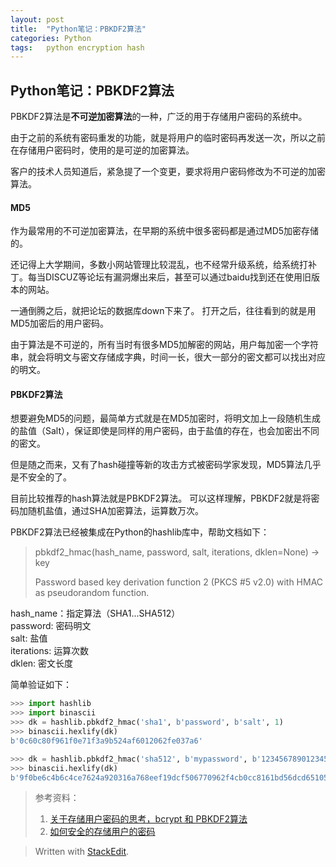 ```yaml
---
layout: post
title:  "Python笔记：PBKDF2算法"
categories: Python
tags:   python encryption hash  
---
```


Python笔记：PBKDF2算法
-----

PBKDF2算法是**不可逆加密算法**的一种，广泛的用于存储用户密码的系统中。

由于之前的系统有密码重发的功能，就是将用户的临时密码再发送一次，所以之前在存储用户密码时，使用的是可逆的加密算法。

客户的技术人员知道后，紧急提了一个变更，要求将用户密码修改为不可逆的加密算法。

#### MD5
作为最常用的不可逆加密算法，在早期的系统中很多密码都是通过MD5加密存储的。

还记得上大学期间，多数小网站管理比较混乱，也不经常升级系统，给系统打补丁。每当DISCUZ等论坛有漏洞爆出来后，甚至可以通过baidu找到还在使用旧版本的网站。

一通倒腾之后，就把论坛的数据库down下来了。
打开之后，往往看到的就是用MD5加密后的用户密码。

由于算法是不可逆的，所有当时有很多MD5加解密的网站，用户每加密一个字符串，就会将明文与密文存储成字典，时间一长，很大一部分的密文都可以找出对应的明文。

#### PBKDF2算法
想要避免MD5的问题，最简单方式就是在MD5加密时，将明文加上一段随机生成的盐值（Salt），保证即使是同样的用户密码，由于盐值的存在，也会加密出不同的密文。

但是随之而来，又有了hash碰撞等新的攻击方式被密码学家发现，MD5算法几乎是不安全的了。

目前比较推荐的hash算法就是PBKDF2算法。
可以这样理解，PBKDF2就是将密码加随机盐值，通过SHA加密算法，运算数万次。

PBKDF2算法已经被集成在Python的hashlib库中，帮助文档如下：

> pbkdf2_hmac(hash_name, password, salt, iterations, dklen=None) -> key    
>
> Password based key derivation function 2 (PKCS #5 v2.0) with HMAC as  pseudorandom function.


hash_name：指定算法（SHA1...SHA512）  
password:	 密码明文  
salt: 盐值  
iterations: 运算次数  
dklen: 密文长度  

简单验证如下：

```python
>>> import hashlib
>>> import binascii
>>> dk = hashlib.pbkdf2_hmac('sha1', b'password', b'salt', 1)
>>> binascii.hexlify(dk)
b'0c60c80f961f0e71f3a9b524af6012062fe037a6'

>>> dk = hashlib.pbkdf2_hmac('sha512', b'mypassword', b'1234567890123456', 50000)
>>> binascii.hexlify(dk)
b'9f0be6c4b6c4ce7624a920316a768eef19dcf506770962f4cb0cc8161bd56dcd65105cb909c07a58bd604b5c2637ce77d4eccb6ef4c53d069509d9b7e82963b4'
```

> 参考资料：  
>  1. [关于存储用户密码的思考，bcrypt 和 PBKDF2算法](http://www.wkii.org/save-user-password-use-bcrypt-or-pbkdf2.html)  
>  2. [如何安全的存储用户的密码](http://www.freebuf.com/articles/web/28527.html)

> Written with [StackEdit](https://stackedit.io/).
